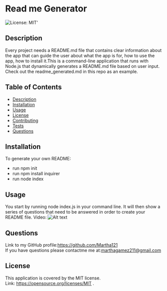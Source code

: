 # Read me Generator
  ![License: MIT](https://img.shields.io/badge/License-MIT-yellow.svg)' 
  ## Description
   Every project needs a README.md file that contains clear information about the app that can guide the user about what the app is for, how to use the app, how to install it.This is a command-line application that runs with Node.js that dynamically generates a README.md file based on user input. Check out the readme_generated.md in this repo as an example.

  ## Table of Contents
  - [Description](#description)
  - [Installation](#installation)
  - [Usage](#usage)
  - [License](#license)
  - [Contributing](#contributing)
  - [Tests](#tests)
  - [Questions](#questions)

  ## Installation
  To generate your own README:
   - run npm init
   - run npm install inquirer
   - run node index


  ## Usage
   You start by running node index.js in your command line. It will then show a series of questions that need to be answered in order to create your README file.
   Video: ![ Alt text](./images/README.gif)

  ## Questions
  Link to my GitHub profile:https://github.com/Martha121 <br/>
  If you have questions please contactme me at:marthagamez211@gmail.com

  ## License
  This application is covered by the MIT license.<br/>
  Link: https://opensource.org/licenses/MIT  . 